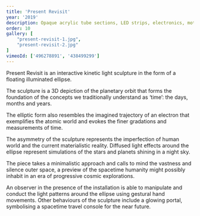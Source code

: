 ```yaml
---
title: 'Present Revisit'
year: '2019'
description: Opaque acrylic tube sections, LED strips, electronics, motion-tracking camera.
order: 10
gallery: [
    "present-revisit-1.jpg",
    "present-revisit-2.jpg"
]
vimeoId: ['496278891', '438499299']
---
```

Present Revisit is an interactive kinetic light sculpture in the form of a floating illuminated ellipse.

The sculpture is a 3D depiction of the planetary orbit that forms the foundation of the concepts we traditionally understand as ‘time’: the days, months and years.

The elliptic form also resembles the imagined trajectory of an electron that exemplifies the atomic world and evokes the finer gradations and measurements of time.

The asymmetry of the sculpture represents the imperfection of human world and the current materialistic reality. Diffused light effects around the ellipse represent simulations of the stars and planets shining in a night sky.

The piece takes a minimalistic approach and calls to mind the vastness and silence outer space, a preview of the spacetime humanity might possibly inhabit in an era of progressive cosmic explorations.

An observer in the presence of the installation is able to manipulate and conduct the light patterns around the ellipse using gestural hand movements. Other behaviours of the sculpture include a glowing portal, symbolising a spacetime travel console for the near future.